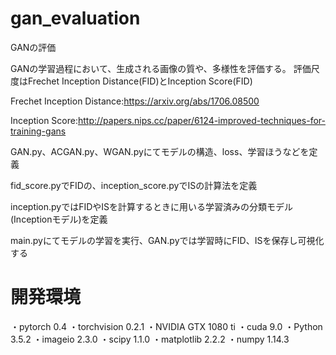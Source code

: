 # gan_evaluation
GANの評価

GANの学習過程において、生成される画像の質や、多様性を評価する。
評価尺度はFrechet Inception Distance(FID)とInception Score(FID)




Frechet Inception Distance:https://arxiv.org/abs/1706.08500

Inception Score:http://papers.nips.cc/paper/6124-improved-techniques-for-training-gans



GAN.py、ACGAN.py、WGAN.pyにてモデルの構造、loss、学習ほうなどを定義

fid_score.pyでFIDの、inception_score.pyでISの計算法を定義

inception.pyではFIDやISを計算するときに用いる学習済みの分類モデル(Inceptionモデル)を定義




main.pyにてモデルの学習を実行、GAN.pyでは学習時にFID、ISを保存し可視化する

# 開発環境
・pytorch 0.4
・torchvision 0.2.1
・NVIDIA GTX 1080 ti
・cuda 9.0
・Python 3.5.2
・imageio 2.3.0
・scipy 1.1.0
・matplotlib 2.2.2
・numpy 1.14.3

